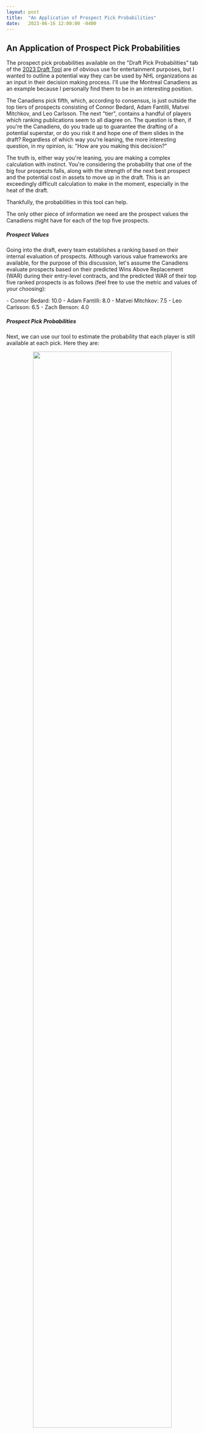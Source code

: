 ```yaml
---
layout: post
title:  "An Application of Prospect Pick Probabilities"
date:   2023-06-16 12:00:00 -0400
---
```

<h2>An Application of Prospect Pick Probabilities</h2>
<p>
The prospect pick probabilities available on the "Draft Pick Probabilities" tab of the <a href = "https://piyer97.shinyapps.io/NHLDraft2023/">2023 Draft Tool</a> are of obvious use for entertainment purposes, but I wanted to outline a potential way they can be used by NHL organizations as an input in their decision making process. I'll use the Montreal Canadiens as an example because I personally find them to be in an interesting position.
</p>
<p>
The Canadiens pick fifth, which, according to consensus, is just outside the top tiers of prospects consisting of Connor Bedard, Adam Fantilli, Matvei Mitchkov, and Leo Carlsson. The next "tier", contains a handful of players which ranking publications seem to all diagree on. The question is then, if you're the Canadiens, do you trade up to guarantee the drafting of a potential superstar, or do you risk it and hope one of them slides in the draft? Regardless of which way you're leaning, the more interesting question, in my opinion, is: "How are you making this decision?"
</p>
<p>
The truth is, either way you're leaning, you are making a complex calculation with instinct. You're considering the probability that one of the big four prospects falls, along with the strength of the next best prospect and the potential cost in assets to move up in the draft. This is an exceedingly difficult calculation to make in the moment, especially in the heat of the draft. 
</p>
<p>
Thankfully, the probabilities in this tool can help.
</p>
<p>
The only other piece of information we need are the prospect values the Canadiens might have for each of the top five prospects.
</p>
<p>
<h5>Prospect Values</h5>
Going into the draft, every team establishes a ranking based on their internal evaluation of prospects. Although various value frameworks are available, for the purpose of this discussion, let's assume the Canadiens evaluate prospects based on their predicted Wins Above Replacement (WAR) during their entry-level contracts, and the predicted WAR of their top five ranked prospects is as follows (feel free to use the metric and values of your choosing):
</p>
<p>
  - Connor Bedard: 10.0
  - Adam Fantilli: 8.0
  - Matvei Mitchkov: 7.5
  - Leo Carlsson: 6.5
  - Zach Benson: 4.0
</p>
<p>
<h5>Prospect Pick Probabilities</h5>
Next, we can use our tool to estimate the probability that each player is still available at each pick. Here they are:
</p>
<p>
<div style="text-align: center"> <img src="https://spazznolo.github.io/figs/draft-probability-3-1.png" width="85%" length="125"/></div>
</p>
<p>
<h5>Pick Values</h5>
The value of each draft pick has long been established in the hockey analytics community. Here's the Athletic's:
<p>
<div style="text-align: center"> <img src="https://spazznolo.github.io/figs/draft-probability-3-2.png" width="60%" length="150"/></div>
</p>
It is important to clarify that these values are <em>averages</em>. There are weak drafts (like last year), and strong drafts (like this year). There are also heterogenous pockets, where strong players are clustered together, and then steep drops in value occur. Consequently, for our purposes, it is more appropriate to derive pick values based on the prospects <em>available in the draft</em>. As the Canadiens, we derive pick values by multiplying the probability a prospect is available at a certain pick by their predicted WAR. Obviously, we're going to take the player we value highest, so the pick values are calculated like so:
</p>
<p>
1st pick - (1.0000*10) = 10.0000
2nd pick - (0.0024*10) + (0.9980*8) = 8.0080
3rd pick - (0.0000*10) + (0.2150*8) + (0.7850*7.5) = 7.6075
4th pick - (0.0000*10) + (0.0288*8) + (0.3990*7.5) + (0.5722*6.5) = 6.9420
5th pick - (0.0000*10) + (0.0021*8) + (0.1050*7.5) + (0.2930*6.5) + (0.5999*4) = 5.1084
</p>
<p>
Using the third pick as an example - there is a 0% chance Bedard is available, so his value is multiplied by 0, there is a 21.5% chance Fantilli is available, and since the Canadiens have him ranked as the second best player available, they would draft him if available, so his value is multiplied by 0.2150. That leaves a 78.5% chance that neither Bedard nor Fantilli are available, in which case they select their third ranked player, Mitchkov, so we multiply his value by 0.7850.
</p>
<p>
<h5>Decisions, decisions</h5>
With pick values derived from pick probabilities and prosepct values, the Canadiens now have a quantitive framework to determine the value difference between picks. We can return to the question we started the post with. 
</p>
So, should the Canadiens trade down? Well, in this case, they would need to give up less than 6.9420 (their internal value of the 4th pick) - 5.1084 (their internal value of the 5th pick) = 1.8336 WAR in order to <em>gain</em> value as an organization.
<p>
<h5>Next Step: Adding Uncertainty</h5>
Certain prospects are riskier than others. They're often described as having high ceilings and low floors.
We can include uncertainty in this framework by using probability distributions for prospect values instead of point estimates. Perhaps in another post.
</p>